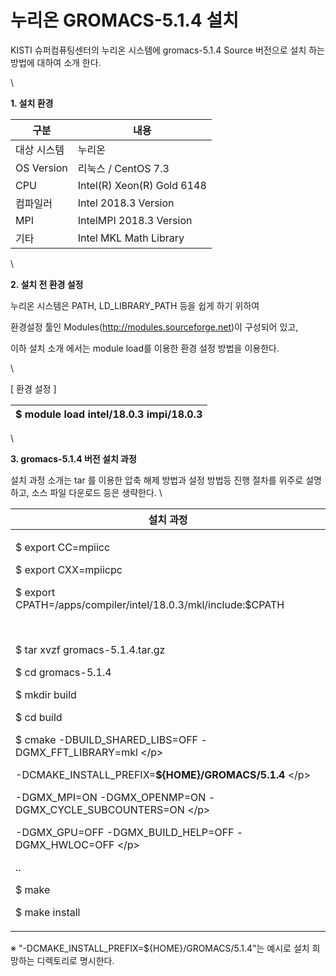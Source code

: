 # 누리온 GROMACS-5.1.4 설치

KISTI 슈퍼컴퓨팅센터의 누리온 시스템에 gromacs-5.1.4 Source 버전으로 설치 하는 방법에 대하여 소개 한다.

\


**1. 설치 환경**

|  **구분**     | **내용**                      |
| ----------- | --------------------------- |
|  대상 시스템     |  누리온                        |
| OS Version  |  리눅스 / CentOS 7.3           |
|  CPU        |  Intel(R) Xeon(R) Gold 6148 |
|  컴파일러       |  Intel 2018.3 Version       |
|  MPI        |  IntelMPI 2018.3 Version    |
|  기타         |  Intel MKL Math Library     |

\


**2. 설치 전 환경 설정**

&#x20; 누리온 시스템은 PATH, LD\_LIBRARY\_PATH 등을 쉽게 하기 위하여&#x20;

&#x20; 환경설정 툴인 Modules(http://modules.sourceforge.net)이 구성되어 있고,

&#x20; 이하 설치 소개 에서는 module load를 이용한 환경 설정 방법을 이용한다.

\


\[ 환경 설정 ]

|  $ module load intel/18.0.3 impi/18.0.3 |
| --------------------------------------- |

\


**3. gromacs-5.1.4 버전 설치 과정**

&#x20;설치 과정 소개는 tar 를 이용한 압축 해제 방법과 설정 방법등 진행 절차를 위주로 설명하고, 소스 파일 다운로드 등은 생략한다.  \


|  **설치 과정**                                                                                                                                                                                                                                                                                                                                                                                                                                                                                                                                                        |
| ----------------------------------------------------------------------------------------------------------------------------------------------------------------------------------------------------------------------------------------------------------------------------------------------------------------------------------------------------------------------------------------------------------------------------------------------------------------------------------------------------------------------------------------------------------------- |
| <p> $ export CC=mpiicc  </p><p> $ export CXX=mpiicpc</p><p> $ export CPATH=/apps/compiler/intel/18.0.3/mkl/include:$CPATH</p><p><br></p><p> $ tar xvzf gromacs-5.1.4.tar.gz</p><p> $ cd gromacs-5.1.4</p><p> $ mkdir build</p><p> $ cd build</p><p> $ cmake -DBUILD_SHARED_LIBS=OFF -DGMX_FFT_LIBRARY=mkl \</p><p> -DCMAKE_INSTALL_PREFIX=<strong>${HOME}/GROMACS/5.1.4</strong> \</p><p> -DGMX_MPI=ON -DGMX_OPENMP=ON -DGMX_CYCLE_SUBCOUNTERS=ON \</p><p> -DGMX_GPU=OFF -DGMX_BUILD_HELP=OFF -DGMX_HWLOC=OFF \</p><p> ..</p><p> $ make</p><p> $ make install</p> |

※ "-DCMAKE\_INSTALL\_PREFIX=${HOME}/GROMACS/5.1.4"는 예시로 설치 희망하는 디렉토리로 명시한다.
